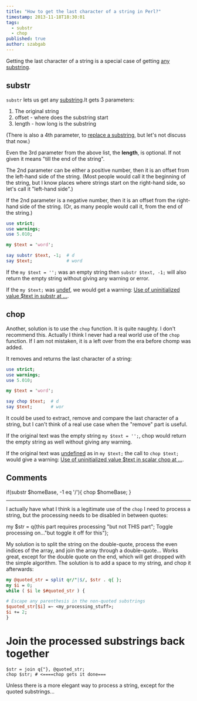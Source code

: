 ```yaml
---
title: "How to get the last character of a string in Perl?"
timestamp: 2013-11-18T18:30:01
tags:
  - substr
  - chop
published: true
author: szabgab
---
```



Getting the last character of a string is a special case of getting [any substring](/string-functions-length-lc-uc-index-substr).


## substr

`substr` lets us get any [substring](/string-functions-length-lc-uc-index-substr).It gets 3 parameters:

1. The original string
1. offset - where does the substring start
1. length - how long is the substring

(There is also a 4th parameter, to [replace a substring](/string-functions-length-lc-uc-index-substr), but let's not discuss that now.)

Even the 3rd parameter from the above list, the **length**, is optional. If not given it means "till the end of the string".

The 2nd parameter can be either a positive number, then it is an offset from the left-hand side of the string. (Most people would call it the beginning of the string, but I know places where strings start on the right-hand side, so let's call it "left-hand side".)

If the 2nd parameter is a negative number, then it is an offset from the right-hand side of the string. (Or, as many people would call it, from the end of the string.)


```perl
use strict;
use warnings;
use 5.010;

my $text = 'word';

say substr $text, -1;  # d
say $text;             # word
```


If the `my $text = '';` was an empty string then `substr $text, -1;` will
also return the empty string without giving any warning or error.

If the `my $text;` was [undef](/undef-and-defined-in-perl), we would get
a warning: [Use of uninitialized value $text in substr at ...](/use-of-uninitialized-value).


## chop

Another, solution is to use the `chop` function. It is quite naughty.
I don't recommend this. Actually I think I never had a real world use of the
`chop` function. If I am not mistaken, it is a left over from the era
before chomp was added. 

It removes and returns the last character of a string:

```perl
use strict;
use warnings;
use 5.010;

my $text = 'word';

say chop $text;  # d
say $text;       # wor
```

It could be used to extract, remove and compare the last character of a string,
but I can't think of a real use case when the "remove" part is useful.

If the original text was the empty string `my $text = '';`, chop would return
the empty string as well without giving any warning.

If the original text was [undefined](/undef-and-defined-in-perl) as in
`my $text;` the call to `chop $text;` would give a warning:
[Use of uninitialized value $text in scalar chop at ...](/use-of-uninitialized-value).

## Comments

if(substr $homeBase, -1 eq '/'){
chop $homeBase;
}

---

I actually have what I think is a legitimate use of the `chop`
I need to process a string, but the processing needs to be disabled in between quotes:

my $str = q{this part requires processing "but not THIS part"; Toggle processing on..."but toggle it off for this"};

My solution is to split the string on the double-quote, process the even indices of the array, and join the array through a double-quote...
Works great, except for the double quote on the end, which will get dropped with the simple algorithm.
The solution is to add a space to my string, and chop it afterwards:

```perl
my @quoted_str = split qr/"|$/, $str . q{ };
my $i = 0;
while ( $i le $#quoted_str ) {

# Escape any parenthesis in the non-quoted substrings
$quoted_str[$i] =~ <my_processing_stuff>;
$i += 2;
}
```

# Join the processed substrings back together

```
$str = join q{"}, @quoted_str;
chop $str; # <====chop gets it done===
```

Unless there is a more elegant way to process a string, except for the quoted substrings...

